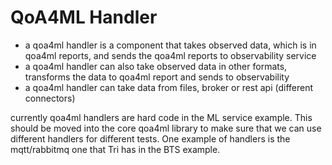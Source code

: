 # QoA4ML Handler
* a qoa4ml handler is a component that takes observed data, which is in qoa4ml reports, and sends the qoa4ml reports to observability service
* a qoa4ml handler can also take observed data in other formats, transforms the data to qoa4ml report and sends to observability
* a qoa4ml handler can take data from files, broker or rest api (different connectors)

currently qoa4ml handlers are hard code in the ML service example. This should be moved into the core qoa4ml library to make sure that we can use different handlers for different tests. One example of handlers is the mqtt/rabbitmq one that Tri has in the BTS example.
